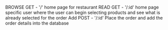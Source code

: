 BROWSE GET  - '/' home page for restaurant
READ   GET  - '/:id' home page specific user where the user can begin selecting products and see what is already selected for the order
Add    POST - '/:id' Place the order and add the order details into the database

